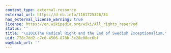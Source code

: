 ```yaml
---
content_type: external-resource
external_url: https://d-nb.info/1161725326/34
has_external_license_warning: true
license: https://en.wikipedia.org/wiki/All_rights_reserved
status: ''
title: "\u201CThe Radical Right and the End of Swedish Exceptionalism.\u201D (PDF)"
uid: 778c7dd2-c7c0-4506-878b-5c28e08ec6bf
wayback_url: ''
---
```

